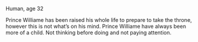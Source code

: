 Human, age 32

Prince Williame has been raised his whole life to prepare to take the throne, however this is not what’s on his mind. Prince Williame have always been more of a child. Not thinking before doing and not paying attention.